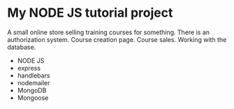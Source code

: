  # My NODE JS tutorial project

    
A small online store selling training courses for something.
There is an authorization system. Course creation page. Course sales.
Working with the database.

 - NODE JS
 - express
 - handlebars
 - nodemailer
 - MongoDB
 - Mongoose
